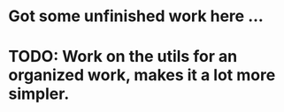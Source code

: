 # Got some unfinished work here ...
# TODO: Work on the utils for an organized work, makes it a lot more simpler.